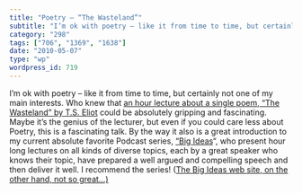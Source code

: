 ```yaml
---
title: "Poetry – “The Wasteland”"
subtitle: "I’m ok with poetry – like it from time to time, but certainly not one of my main interests. Who knew..."
category: "298"
tags: ["706", "1369", "1638"]
date: "2010-05-07"
type: "wp"
wordpress_id: 719
---
```

I’m ok with poetry – like it from time to time, but certainly not one of my main interests. Who knew that [an hour lecture about a single poem, “The Wasteland” by T.S. Eliot](http://feeds.tvo.org/%7Er/tvobigideas/%7E3/GQcMXQHz2xw/004695_48k.mp3) could be absolutely gripping and fascinating. Maybe it’s the genius of the lecturer, but even if you could care less about Poetry, this is a fascinating talk.
By the way it also is a great introduction to my current absolute favorite Podcast series, [“Big Ideas](http://www.tvo.org/TVOsites/WebObjects/TvoMicrosite.woa?bigideas_pastepisodes)“, who present hour long lectures on all kinds of diverse topics, each by a great speaker who knows their topic, have prepared a well argued and compelling speech and then deliver it well. I recommend the series! ([The Big Ideas web site, on the other hand, not so great…)](http://www.tvo.org/TVOsites/WebObjects/TvoMicrosite.woa?bigideas_pastepisodes)